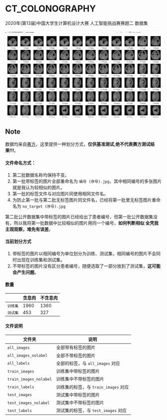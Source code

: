 # CT_COLONOGRAPHY
2020年(第13届)中国大学生计算机设计大赛  人工智能挑战赛赛题二 数据集

![demo](demo.png)

## Note
数据均来自[赛方](http://2020.jsjds.cn/AI/)，这里提供一种划分方式，**仅供基准测试,绝不代表赛方测试结果!!!**。


#### 文件命名方式：

1. 第二批数据名称均保持不变。
2. 第一批带标签的图片全部重命名为 `编号 (序号).jpg`，其中相同编号的多张图片就是我认为较相似的图片。
3. 第一批的标签文件与对应图片同使用相同文件名。
4. 为防止第一批与第二批无标签图片同文件名，已经将第一批里无标签图片重命名为 `no_target (序号).jpg`

第二批公开数据集中带标签的图片已经给出了患者编号，但第一批公开数据集没有，所以我将第一批数据中比较相似的图片用同一个编号，**如何判断相似 全凭我主观观察，难免有误差**。

#### 当前划分方式

1. 带标签的图片以相同编号为单位划分为训练、测试集，相同编号的图片不会同时出现在训练集和测试集。
2. 不带标签的图片没有区分患者编号，随便选取了一部分放到了测试集，**这可能会产生问题**。


#### 数量

|     | 含息肉 | 不含息肉 |
|  ----  | ----  | ----  |
| `训练集`  | 1960 | 1360 |
| `测试集`  | 453 | 327 |

#### 文件说明

|  文件夹 | 说明 |
|  ----  | ----  |
| `all_images`  | 全部带有标签的图片 |
| `all_images_nolabel`  | 全部不带标签的图片 |
| `all_labels`  | 全部的标签，与 `all_images` 对应 |
| `train_images`  | 训练集中带标签的图片 |
| `train_images_nolabel`  | 训练集中不带标签的图片 |
| `train_labels`  | 训练集的标签，与 `train_images` 对应 |
| `test_images`  | 测试集中带标签的图片 |
| `test_images_nolabel`  | 测试集中不带标签的图片 |
| `test_labels`  | 测试集的标签，与 `test_images` 对应 |


